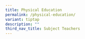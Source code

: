 ```yaml
---
title: Physical Education
permalink: /physical-education/
variant: tiptap
description: ""
third_nav_title: Subject Teachers
---
```

